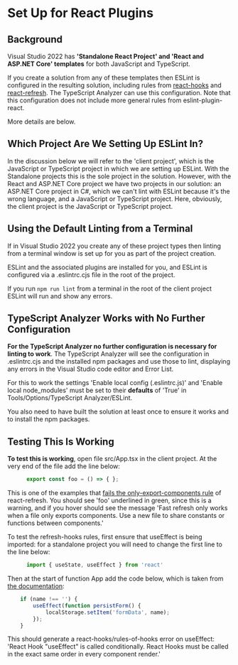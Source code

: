 ﻿# Set Up for React Plugins

## Background

Visual Studio 2022 has **'Standalone React Project' and 'React and ASP.NET Core' templates** for both JavaScript and TypeScript.

If you create a solution from any of these templates then ESLint is configured in the resulting solution, including rules from [react-hooks](https://github.com/facebook/react/blob/main/packages/eslint-plugin-react-hooks/README.md) and [react-refresh](https://github.com/ArnaudBarre/eslint-plugin-react-refresh).  The TypeScript Analyzer can use this configuration.  Note that this configuration does not include more general rules from eslint-plugin-react. 

More details are below.

## Which Project Are We Setting Up ESLint In?

In the discussion below we will refer to the 'client project', which is the JavaScript or TypeScript project in which we are setting up ESLint.  With the Standalone projects this is the sole project in the solution.  However, with the React and ASP.NET Core project we have two projects in our solution: an ASP.NET Core project in C#, which we can't lint with ESLint because it's the wrong language, and a JavaScript or TypeScript project.  Here, obviously, the client project is the JavaScript or TypeScript project.

## Using the Default Linting from a Terminal

If in Visual Studio 2022 you create any of these project types then linting from a terminal window is set up for you as part of the project creation. 

ESLint and the associated plugins are installed for you, and ESLint is configured via a .eslintrc.cjs file in the root of the project.

If you run `npm run lint` from a terminal in the root of the client project ESLint will run and show any errors.

## TypeScript Analyzer Works with No Further Configuration

**For the TypeScript Analyzer no further configuration is necessary for linting to work**.  The TypeScript Analyzer will see the configuration in .eslintrc.cjs and the installed npm packages and use those to lint, displaying any errors in the Visual Studio code editor and Error List.

For this to work the settings 'Enable local config (.eslintrc.js)' and 'Enable local node_modules' must be set to their **defaults** of 'True' in Tools/Options/TypeScript Analyzer/ESLint.

You also need to have built the solution at least once to ensure it works and to install the npm packages.

## Testing This Is Working

**To test this is working**, open file src/App.tsx in the client project.  At the very end of the file add the line below:

```javascript
      export const foo = () => { };
```

This is one of the examples that [fails the only-export-components rule](https://github.com/ArnaudBarre/eslint-plugin-react-refresh?tab=readme-ov-file#fail) of react-refresh. You should see 'foo' underlined in green, since this is a warning, and if you hover should see the message 'Fast refresh only works when a file only exports components. Use a new file to share constants or functions between components.'

To test the refresh-hooks rules, first ensure that useEffect is being imported: for a standalone project you will need to change the first line to the line below:

```javascript
      import { useState, useEffect } from 'react'
```

Then at the start of function App add the code below, which is taken from [the documentation](https://legacy.reactjs.org/docs/hooks-rules.html):

```javascript
    if (name !== '') {
        useEffect(function persistForm() {
            localStorage.setItem('formData', name);
        });
    }
```
This should generate a react-hooks/rules-of-hooks error on useEffect: 'React Hook "useEffect" is called conditionally. React Hooks must be called in the exact same order in every component render.'  